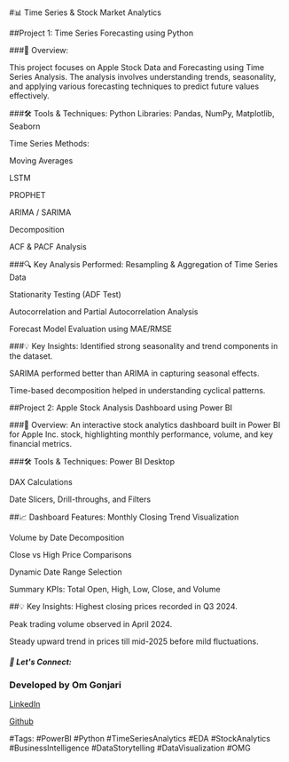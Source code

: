 #📊 Time Series & Stock Market Analytics


##Project 1: Time Series Forecasting using Python

###🚀 Overview:

This project focuses on Apple Stock Data and Forecasting using Time Series Analysis. The analysis involves understanding trends, seasonality, and applying various forecasting techniques to predict future values effectively.

###🛠 Tools & Techniques:
Python Libraries: Pandas, NumPy, Matplotlib, Seaborn

Time Series Methods:

Moving Averages

LSTM

PROPHET

ARIMA / SARIMA

Decomposition

ACF & PACF Analysis

###🔍 Key Analysis Performed:
Resampling & Aggregation of Time Series Data

Stationarity Testing (ADF Test)

Autocorrelation and Partial Autocorrelation Analysis

Forecast Model Evaluation using MAE/RMSE

###💡 Key Insights:
Identified strong seasonality and trend components in the dataset.

SARIMA performed better than ARIMA in capturing seasonal effects.

Time-based decomposition helped in understanding cyclical patterns.


##Project 2: Apple Stock Analysis Dashboard using Power BI


###🚀 Overview:
An interactive stock analytics dashboard built in Power BI for Apple Inc. stock, highlighting monthly performance, volume, and key financial metrics.

###🛠 Tools & Techniques:
Power BI Desktop

DAX Calculations

Date Slicers, Drill-throughs, and Filters

##📈 Dashboard Features:
Monthly Closing Trend Visualization

Volume by Date Decomposition

Close vs High Price Comparisons

Dynamic Date Range Selection

Summary KPIs: Total Open, High, Low, Close, and Volume

##💡 Key Insights:
Highest closing prices recorded in Q3 2024.

Peak trading volume observed in April 2024.

Steady upward trend in prices till mid-2025 before mild fluctuations.

##### 🤝 Let's Connect:
### Developed by Om Gonjari

<a href="https://www.linkedin.com/in/omgonjari/">LinkedIn</a>

<a href="https://github.com/omvoyager8/">Github</a>

#Tags:
#PowerBI #Python #TimeSeriesAnalytics #EDA #StockAnalytics #BusinessIntelligence #DataStorytelling #DataVisualization #OMG
